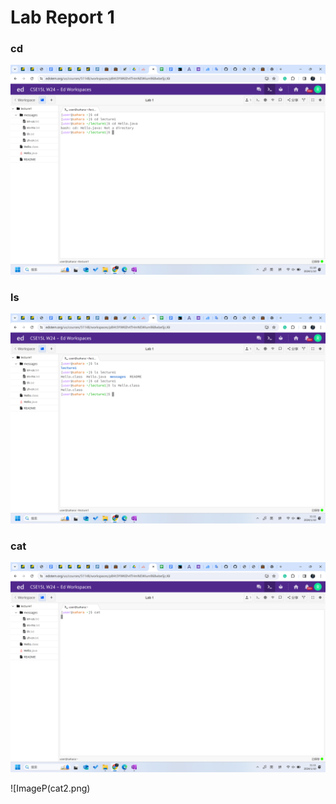 # Lab Report 1
### cd
![Image](cd.png)

### ls
![Image](ls.png)

### cat
![Image](cat1.png)

![ImageP(cat2.png)

